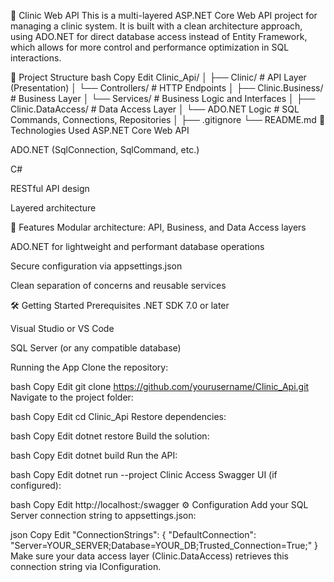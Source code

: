 🏥 Clinic Web API
This is a multi-layered ASP.NET Core Web API project for managing a clinic system. It is built with a clean architecture approach, using ADO.NET for direct database access instead of Entity Framework, which allows for more control and performance optimization in SQL interactions.

📁 Project Structure
bash
Copy
Edit
Clinic_Api/
│
├── Clinic/                  # API Layer (Presentation)
│   └── Controllers/         # HTTP Endpoints
│
├── Clinic.Business/         # Business Layer
│   └── Services/            # Business Logic and Interfaces
│
├── Clinic.DataAccess/       # Data Access Layer
│   └── ADO.NET Logic        # SQL Commands, Connections, Repositories
│
├── .gitignore
└── README.md
🔧 Technologies Used
ASP.NET Core Web API

ADO.NET (SqlConnection, SqlCommand, etc.)

C#

RESTful API design

Layered architecture

🚀 Features
Modular architecture: API, Business, and Data Access layers

ADO.NET for lightweight and performant database operations

Secure configuration via appsettings.json

Clean separation of concerns and reusable services

🛠️ Getting Started
Prerequisites
.NET SDK 7.0 or later

Visual Studio or VS Code

SQL Server (or any compatible database)

Running the App
Clone the repository:

bash
Copy
Edit
git clone https://github.com/yourusername/Clinic_Api.git
Navigate to the project folder:

bash
Copy
Edit
cd Clinic_Api
Restore dependencies:

bash
Copy
Edit
dotnet restore
Build the solution:

bash
Copy
Edit
dotnet build
Run the API:

bash
Copy
Edit
dotnet run --project Clinic
Access Swagger UI (if configured):

bash
Copy
Edit
http://localhost:<port>/swagger
⚙️ Configuration
Add your SQL Server connection string to appsettings.json:

json
Copy
Edit
"ConnectionStrings": {
  "DefaultConnection": "Server=YOUR_SERVER;Database=YOUR_DB;Trusted_Connection=True;"
}
Make sure your data access layer (Clinic.DataAccess) retrieves this connection string via IConfiguration.
